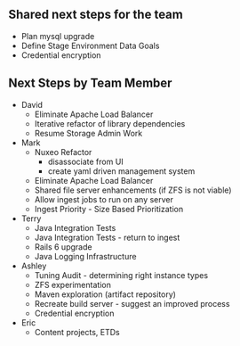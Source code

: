 ## Shared next steps for the team

- Plan mysql upgrade
- Define Stage Environment Data Goals
- Credential encryption

## Next Steps by Team Member

- David
  - Eliminate Apache Load Balancer
  - Iterative refactor of library dependencies
  - Resume Storage Admin Work
- Mark
  - Nuxeo Refactor
    - disassociate from UI
    - create yaml driven management system 
  - Eliminate Apache Load Balancer
  - Shared file server enhancements (if ZFS is not viable)
  - Allow ingest jobs to run on any server
  - Ingest Priority - Size Based Prioritization
- Terry
  - Java Integration Tests
  - Java Integration Tests - return to ingest
  - Rails 6 upgrade
  - Java Logging Infrastructure
- Ashley 
  - Tuning Audit - determining right instance types
  - ZFS experimentation
  - Maven exploration (artifact repository)
  - Recreate build server - suggest an improved process
  - Credential encryption
- Eric
  - Content projects, ETDs
